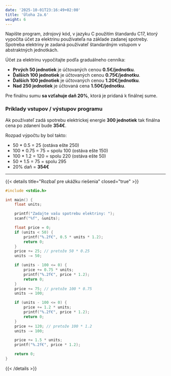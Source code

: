 ```yaml
---
date: '2025-10-01T23:16:49+02:00'
title: 'Úloha 2a.6'
weight: 6
---
```


Napíšte program, zdrojový kód, v jazyku C použitím štandardu C17, ktorý vypočíta účet za elektrinu používateľa
na základe zadanej spotreby. Spotreba elektriny je zadaná používateľ štandardným vstupom v abstraktných jednotkách.

Účet za elektrinu vypočítajte podľa graduálneho cenníka:

- **Prvých 50 jednotiek** je účtovaných cenou **0.5€/jednotku**.
- **Ďalších 100 jednotiek** je účtovaných cenou **0.75€/jednotku**.
- **Ďalších 100 jednotiek** je účtovaných cenou **1.20€/jednotku**.
- **Nad 250 jednotiek** je účtovaná cena **1.50€/jednotku**.

Pre finálnu sumu **sa vzťahuje daň 20%**, ktorá je pridaná k finálnej sume.

### Príklady vstupov / výstupov programu

Ak používateľ zadá spotrebu elektrickej energie **300 jednotiek** tak finálna cena po zdanení bude **354€**.

Rozpad výpočtu by bol takto:

- 50 * 0.5 = 25 (ostáva ešte 250)
- 100 * 0.75 = 75 = spolu 100 (ostáva ešte 150)
- 100 * 1.2 = 120 = spolu 220 (ostáva ešte 50)
- 50 * 1.5 = 75 = spolu 295
- 20% daň = **354€**

---

{{< details title="Rozbaľ pre ukážku riešenia" closed="true" >}}

```C
#include <stdio.h>

int main() {
    float units;

    printf("Zadajte vašu spotrebu elektriny: ");
    scanf("%f", &units);

    float price = 0;
    if (units < 50) {
        printf("%.2f€", 0.5 * units * 1.2);
        return 0;
    }
    price += 25; // pretože 50 * 0.25
    units -= 50;

    if (units - 100 <= 0) {
        price += 0.75 * units;
        printf("%.2f€", price * 1.2);
        return 0;
    }
    price += 75; // pretože 100 * 0.75
    units -= 100;

    if (units - 100 <= 0) {
        price += 1.2 * units;
        printf("%.2f€", price * 1.2);
        return 0;
    }
    price += 120; // pretože 100 * 1.2
    units -= 100;

    price += 1.5 * units;
    printf("%.2f€", price * 1.2);

    return 0;
}
```

{{< /details >}}
